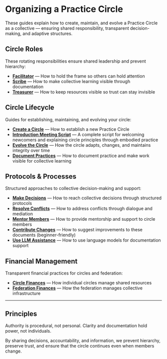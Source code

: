 # Organizing a Practice Circle

These guides explain how to create, maintain, and evolve a Practice Circle as a collective — ensuring shared responsibility, transparent decision-making, and adaptive structures.

## Circle Roles

These rotating responsibilities ensure shared leadership and prevent hierarchy:

- **[Facilitator](roles/facilitator.md)** — How to hold the frame so others can hold attention
- **[Scribe](roles/scribe.md)** — How to make collective learning visible through documentation
- **[Treasurer](roles/treasurer.md)** — How to keep resources visible so trust can stay invisible

## Circle Lifecycle

Guides for establishing, maintaining, and evolving your circle:

- **[Create a Circle](lifecycle/create_a_circle.md)** — How to establish a new Practice Circle
- **[Introduction Meeting Script](lifecycle/introduction_meeting.md)** — A complete script for welcoming newcomers and explaining circle principles through embodied practice
- **[Evolve the Circle](lifecycle/evolve_the_circle.md)** — How the circle adapts, changes, and maintains integrity over time
- **[Document Practices](lifecycle/document_practices.md)** — How to document practice and make work visible for collective learning

## Protocols & Processes

Structured approaches to collective decision-making and support:

- **[Make Decisions](protocols/make_decisions.md)** — How to reach collective decisions through structured protocols
- **[Resolve Conflicts](protocols/resolve_conflicts.md)** — How to address conflicts through dialogue and mediation
- **[Mentor Members](protocols/mentor_members.md)** — How to provide mentorship and support to circle members
- **[Contribute Changes](protocols/contribute_changes.md)** — How to suggest improvements to these documents (beginner-friendly)
- **[Use LLM Assistance](protocols/use_llm_assistance.md)** — How to use language models for documentation support

## Financial Management

Transparent financial practices for circles and federation:

- **[Circle Finances](finances/circle_finances.md)** — How individual circles manage shared resources
- **[Federation Finances](finances/federation_finances.md)** — How the federation manages collective infrastructure

---

## Principles

Authority is procedural, not personal. Clarity and documentation hold power, not individuals.

By sharing decisions, accountability, and information, we prevent hierarchy, preserve trust, and ensure that the circle continues even when members change.


